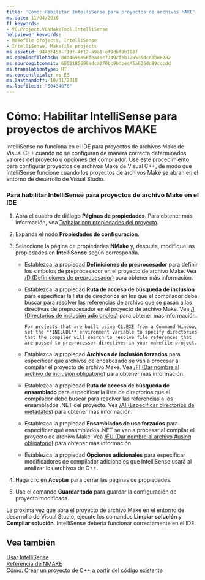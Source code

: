 ```yaml
---
title: 'Cómo: Habilitar IntelliSense para proyectos de archivos MAKE'
ms.date: 11/04/2016
f1_keywords:
- VC.Project.VCNMakeTool.IntelliSense
helpviewer_keywords:
- Makefile projects, IntelliSense
- IntelliSense, Makefile projects
ms.assetid: 9443f453-f18f-4f12-a9a1-ef9dbf8b188f
ms.openlocfilehash: 80a4696856fea46c7749cfeb120535dcdab86282
ms.sourcegitcommit: 6052185696adca270bc9bdbec45a626dd89cdcdd
ms.translationtype: HT
ms.contentlocale: es-ES
ms.lasthandoff: 10/31/2018
ms.locfileid: "50434676"
---
```

# <a name="how-to-enable-intellisense-for-makefile-projects"></a>Cómo: Habilitar IntelliSense para proyectos de archivos MAKE

IntelliSense no funciona en el IDE para proyectos de archivos Make de Visual C++ cuando no se configuran de manera correcta determinados valores del proyecto u opciones del compilador. Use este procedimiento para configurar proyectos de archivos Make de Visual C++, de modo que IntelliSense funcione cuando los proyectos de archivos Make se abran en el entorno de desarrollo de Visual Studio.

### <a name="to-enable-intellisense-for-makefile-projects-in-the-ide"></a>Para habilitar IntelliSense para proyectos de archivo Make en el IDE

1. Abra el cuadro de diálogo **Páginas de propiedades**. Para obtener más información, vea [Trabajar con propiedades del proyecto](../ide/working-with-project-properties.md).

1. Expanda el nodo **Propiedades de configuración**.

1. Seleccione la página de propiedades **NMake** y, después, modifique las propiedades en **IntelliSense** según corresponda.

   - Establezca la propiedad **Definiciones de preprocesador** para definir los símbolos de preprocesador en el proyecto de archivo Make. Vea [/D (Definiciones de preprocesador)](../build/reference/d-preprocessor-definitions.md) para obtener más información.

   - Establezca la propiedad **Ruta de acceso de búsqueda de inclusión** para especificar la lista de directorios en los que el compilador debe buscar para resolver las referencias de archivo que se pasan a las directivas de preprocesador en el proyecto de archivo Make. Vea [/I (Directorios de inclusión adicionales)](../build/reference/i-additional-include-directories.md) para obtener más información.

         For projects that are built using CL.EXE from a Command Window, set the **INCLUDE** environment variable to specify directories that the compiler will search to resolve file references that are passed to preprocessor directives in your makefile project.

   - Establezca la propiedad **Archivos de inclusión forzados** para especificar qué archivos de encabezado se van a procesar al compilar el proyecto de archivo Make. Vea [/FI (Dar nombre al archivo de inclusión obligatorio)](../build/reference/fi-name-forced-include-file.md) para obtener más información.

   - Establezca la propiedad **Ruta de acceso de búsqueda de ensamblado** para especificar la lista de directorios que el compilador debe buscar para resolver las referencias a los ensamblados .NET del proyecto. Vea [/AI (Especificar directorios de metadatos)](../build/reference/ai-specify-metadata-directories.md) para obtener más información.

   - Establezca la propiedad **Ensamblados de uso forzados** para especificar qué ensamblados .NET se van a procesar al compilar el proyecto de archivo Make. Vea [/FU (Dar nombre al archivo #using obligatorio)](../build/reference/fu-name-forced-hash-using-file.md) para obtener más información.

   - Establezca la propiedad **Opciones adicionales** para especificar modificadores de compilador adicionales que IntelliSense usará al analizar los archivos de C++.

1. Haga clic en **Aceptar** para cerrar las páginas de propiedades.

1. Use el comando **Guardar todo** para guardar la configuración de proyecto modificada.

La próxima vez que abra el proyecto de archivo Make en el entorno de desarrollo de Visual Studio, ejecute los comandos **Limpiar solución** y **Compilar solución**. IntelliSense debería funcionar correctamente en el IDE.

## <a name="see-also"></a>Vea también

[Usar IntelliSense](/visualstudio/ide/using-intellisense)<br>
[Referencia de NMAKE](../build/nmake-reference.md)<br>
[Cómo: Crear un proyecto de C++ a partir del código existente](../ide/how-to-create-a-cpp-project-from-existing-code.md)